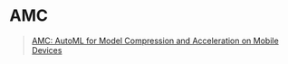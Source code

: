 # AMC

> [AMC: AutoML for Model Compression and Acceleration on Mobile Devices](https://arxiv.org/pdf/1802.03494.pdf)

